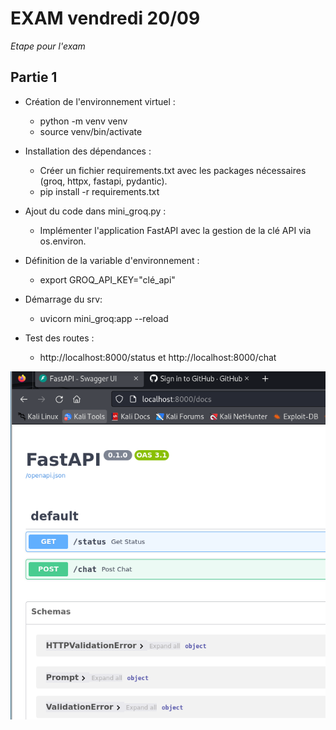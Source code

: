 # EXAM vendredi 20/09

*Etape pour l'exam*

## Partie 1
-  Création de l'environnement virtuel :
    - python -m venv venv
    - source venv/bin/activate

 - Installation des dépendances :
    - Créer un fichier requirements.txt avec les packages nécessaires (groq, httpx, fastapi, pydantic).
    - pip install -r requirements.txt
    
- Ajout du code dans mini_groq.py :
    - Implémenter l'application FastAPI avec la gestion de la clé API via os.environ.

- Définition de la variable d'environnement :
    - export GROQ_API_KEY="clé_api"
 
 - Démarrage du srv:
     - uvicorn mini_groq:app --reload

- Test des routes :
    - http://localhost:8000/status et http://localhost:8000/chat

![FastAPI Local Test](screenshot/docs.PNG)
